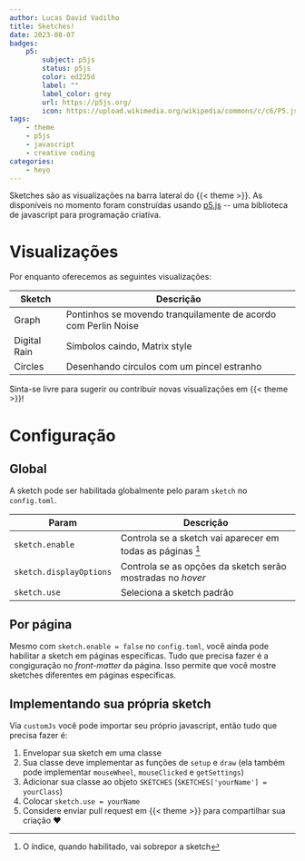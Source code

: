 ```yaml
---
author: Lucas David Vadilho
title: Sketches!
date: 2023-08-07
badges:
    p5:
        subject: p5js
        status: p5js
        color: ed225d
        label: ""
        label_color: grey
        url: https://p5js.org/
        icon: https://upload.wikimedia.org/wikipedia/commons/c/c6/P5.js_icon.svg
tags: 
    - theme
    - p5js
    - javascript
    - creative coding
categories:
    - heyo
---
```


Sketches são as visualizações na barra lateral do {{< theme >}}. As disponíveis no momento foram construídas usando [p5.js](https://p5js.org/) -- uma biblioteca de javascript para programação criativa.

<!--more-->

# Visualizações

Por enquanto oferecemos as seguintes visualizações:

| Sketch | Descrição |
| ------ | ----------- |
| Graph | Pontinhos se movendo tranquilamente de acordo com Perlin Noise |
| Digital Rain | Símbolos caindo, Matrix style |
| Circles | Desenhando círculos com um pincel estranho |


Sinta-se livre para sugerir ou contribuir novas visualizações em {{< theme >}}!

# Configuração

## Global

A sketch pode ser habilitada globalmente pelo param `sketch` no `config.toml`.

| Param | Descrição |
| --- | --- |
| `sketch.enable`         | Controla se a sketch vai aparecer em todas as páginas [^1]   |
| `sketch.displayOptions` | Controla se as opções da sketch serão mostradas no _hover_ |
| `sketch.use`            | Seleciona a sketch padrão |

[^1]: O índice, quando habilitado, vai sobrepor a sketch

## Por página

Mesmo com `sketch.enable = false` no `config.toml`, você ainda pode habilitar a sketch em páginas específicas. Tudo que precisa fazer é a congiguração no _front-matter_ da página. Isso permite que você mostre sketches diferentes em páginas específicas.

## Implementando sua própria sketch

Via `customJs` você pode importar seu próprio javascript, então tudo que precisa fazer é:

1. Envelopar sua sketch em uma classe
1. Sua classe deve implementar as funções de `setup` e `draw` (ela também pode implementar `mouseWheel`, `mouseClicked` e `getSettings`)
1. Adicionar sua classe ao objeto `SKETCHES` (`SKETCHES['yourName'] = yourClass`)
1. Colocar `sketch.use = yourName`
1. Considere enviar pull request em {{< theme >}} para compartilhar sua criação :heart: